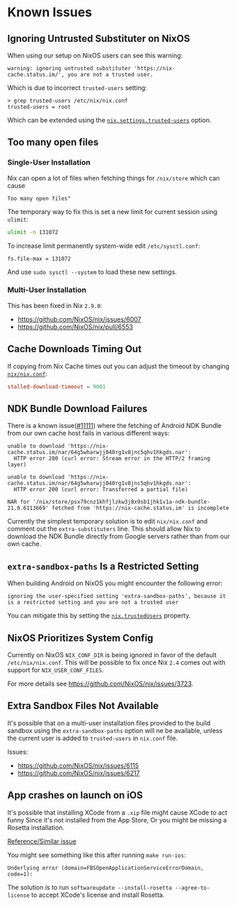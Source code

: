 # Known Issues

## Ignoring Untrusted Substituter on NixOS

When using our setup on NixOS users can see this warning:
```
warning: ignoring untrusted substituter 'https://nix-cache.status.im/', you are not a trusted user.
```
Which is due to incorrect `trusted-users` setting:
```
> grep trusted-users /etc/nix/nix.conf
trusted-users = root
```
Which can be extended using the [`nix.settings.trusted-users`](https://search.nixos.org/options?channel=23.05&show=nix.settings.trusted-users) option.

## Too many open files

### Single-User Installation

Nix can open a lot of files when fetching things for `/nix/store` which can cause
```
Too many open files"
```
The temporary way to fix this is set a new limit for current session using `ulimit`:
```sh
ulimit -n 131072
```
To increase limit permanently system-wide edit `/etc/sysctl.conf`:
```
fs.file-max = 131072
```
And use `sudo sysctl --system` to load these new settings.

### Multi-User Installation

This has been fixed in Nix `2.9.0`:

* https://github.com/NixOS/nix/issues/6007
* https://github.com/NixOS/nix/pull/6553

## Cache Downloads Timing Out

If copying from Nix Cache times out you can adjust the timeout by changing [`nix/nix.conf`](/nix/nix.conf):
```conf
stalled-download-timeout = 9001
```

## NDK Bundle Download Failures

There is a known issue([#11111](https://github.com/status-im/status-mobile/issues/11111)) where the fetching of Android NDK Bundle from our own cache host fails in various different ways:
```
unable to download 'https://nix-cache.status.im/nar/64g5wharwjj040rg1v8jnc5qhv1hkgds.nar':
  HTTP error 200 (curl error: Stream error in the HTTP/2 framing layer)
```
```
unable to download 'https://nix-cache.status.im/nar/64g5wharwjj040rg1v8jnc5qhv1hkgds.nar':
  HTTP error 200 (curl error: Transferred a partial file)
```
```
NAR for '/nix/store/psx79cnz1khfjlzkw3j8x9sb1jhk1v1a-ndk-bundle-21.0.6113669' fetched from 'https://nix-cache.status.im' is incomplete
```
Currently the simplest temporary solution is to edit `nix/nix.conf` and comment out the `extra-substituters` line.
This should allow Nix to download the NDK Bundle directly from Google servers rather than from our own cache.

## `extra-sandbox-paths` Is a Restricted Setting

When building Android on NixOS you might encounter the following error:
```
ignoring the user-specified setting 'extra-sandbox-paths', because it is a restricted setting and you are not a trusted user
```
You can mitigate this by setting the [`nix.trustedUsers`](https://nixos.org/nixos/options.html#nix.trustedusers) property.

## NixOS Prioritizes System Config

Currently on NixOS `NIX_CONF_DIR` is being ignored in favor of the default `/etc/nix/nix.conf`.
This will be possible to fix once Nix `2.4` comes out with support for `NIX_USER_CONF_FILES`.

For more details see https://github.com/NixOS/nix/issues/3723.

## Extra Sandbox Files Not Available

It's possible that on a multi-user installation files provided to the build sandbox using the `extra-sandbox-paths` option will ne be available, unless the current user is added to `trusted-users` in `nix.conf` file.

Issues:
* https://github.com/NixOS/nix/issues/6115
* https://github.com/NixOS/nix/issues/6217

## App crashes on launch on iOS

It's possible that installing XCode from a `.xip` file might cause XCode to act funny
Since it's not installed from the App Store, Or you might be missing a Rosetta installation.

[Reference/Similar issue](https://github.com/expo/expo-cli/issues/3197)

You might see something like this after running `make run-ios`:
```
Underlying error (domain=FBSOpenApplicationServiceErrorDomain, code=1):
```

The solution is to run `softwareupdate --install-rosetta --agree-to-license` to accept XCode's license and install Rosetta.
